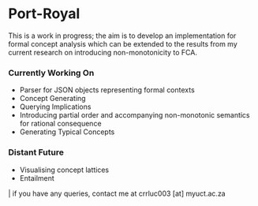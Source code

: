 # Port-Royal

This is a work in progress; the aim is to develop an implementation for formal concept analysis which can be extended to the results from my current research on introducing non-monotonicity to FCA.

### Currently Working On

- Parser for JSON objects representing formal contexts
- Concept Generating
- Querying Implications
- Introducing partial order and accompanying non-monotonic semantics for rational consequence
- Generating Typical Concepts

### Distant Future

- Visualising concept lattices
- Entailment

| if you have any queries, contact me at crrluc003 [at] myuct.ac.za
